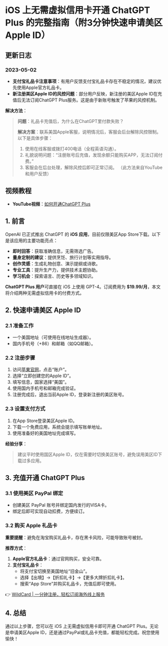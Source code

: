 # iOS 上无需虚拟信用卡开通 ChatGPT Plus 的完整指南（附3分钟快速申请美区Apple ID）

## 更新日志

### 2023-05-02
- **支付宝礼品卡注意事项**：有用户反馈支付宝礼品卡存在不稳定的情况，建议优先使用Apple官方礼品卡。
- **新注册美区Apple ID的风控问题**：部分用户反映，新注册的美区Apple ID在充值后无法订阅ChatGPT Plus服务。这是由于新账号触发了苹果的风控机制。

**解决方法**：
> **问题**：礼品卡充值后，为什么在ChatGPT里付款失败？
>
> **解决方案**：联系美国Apple客服，说明情况后，客服会后台解除风控限制。以下是具体步骤：
> 1. 使用在线客服或拨打400电话（全程英语沟通）。
> 2. 礼貌说明问题：“注册账号后充值，发现余额只能购买APP，无法订阅付费。”
> 3. 客服会在后台处理，解除风控后即可正常订阅。
> （此方法来自YouTube和用户反馈）

## 视频教程
- **YouTube视频**：[如何开通ChatGPT Plus](https://youtu.be/tg75b0gZ5_U)

## 1. 前言

OpenAI 已正式推出 ChatGPT 的 **iOS 应用**，目前仅限美区App Store下载。以下是该应用的主要功能亮点：

- **即时回答**：获取准确信息，无需筛选广告。
- **量身定制的建议**：提供烹饪、旅行计划等实用指导。
- **创作灵感**：生成礼物创意、演示提纲或诗歌。
- **专业工具**：提升生产力，提供技术主题协助。
- **学习机会**：探索语言、历史等多领域知识。

**ChatGPT Plus 用户**可直接在 iOS 上使用 GPT-4。订阅费用为 **$19.99/月**，本文将介绍两种无需虚拟信用卡的付费方式。

## 2. 快速申请美区 Apple ID

### 2.1 准备工作
- 一个美国地址（可使用在线地址生成器）。
- 国内手机号（+86）和邮箱（如QQ邮箱）。

### 2.2 注册步骤
1. 访问[苹果官网](https://apple.com)，点击“账户”。
2. 选择“立即创建您的Apple ID”。
3. 填写信息，国家选择“美国”。
4. 使用国内手机号和邮箱完成验证。
5. 注册完成后，退出当前Apple ID，登录新注册的美区账号。

### 2.3 设置支付方式
1. 在App Store登录美区Apple ID。
2. 下载一个免费应用，系统会提示填写账单地址。
3. 使用准备好的美国地址完成填写。

**经验分享**：
> 建议平时使用国区Apple ID，仅在需要时切换美区账号，避免误用美区ID下载过多应用。

## 3. 充值开通 ChatGPT Plus

### 3.1 使用美区 PayPal 绑定
- 创建美区 PayPal 账号并绑定国内发行的VISA卡。
- 绑定后即可实现自动扣费，方便续订。

### 3.2 购买 Apple 礼品卡
**重要提醒**：避免在淘宝购买礼品卡，存在黑卡风险，可能导致账号被封。

**推荐方式**：
1. **Apple官方礼品卡**：通过官网购买，安全可靠。
2. **支付宝礼品卡**：
   - 将支付宝切换至美国地址“旧金山”。
   - 选择【出境】→【折扣礼卡】→【更多大牌折扣礼卡】。
   - 搜索“App Store”并购买礼品卡，充值后即可使用。

👉 [WildCard | 一分钟注册，轻松订阅海外线上服务](https://bbtdd.com/WildCard)

## 4. 总结
通过以上步骤，您可以在 iOS 上无需虚拟信用卡即可开通 ChatGPT Plus。无论是申请美区Apple ID，还是通过PayPal或礼品卡充值，都能轻松完成。祝您使用愉快！
